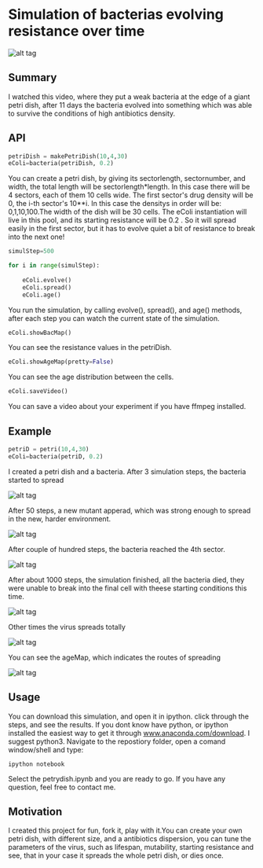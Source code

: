 # Simulation of bacterias evolving resistance over time

![alt tag](https://github.com/Wheele9/Petrdish-simulation/blob/master/images/2mutant.png)

## Summary

I watched this video, where they put a weak bacteria at the edge of a giant petri dish,
after 11 days the bacteria evolved into something which was able to survive the conditions
of high antibiotics density.

## API
```python
petriDish = makePetriDish(10,4,30)
eColi=bacteria(petriDish, 0.2)
```
You can create a petri dish, by giving its sectorlength, sectornumber, and width, the total 
length will be sectorlength*length. In this case there will be 4 sectors, each of them 10 cells wide. The first sector's drug density will be 0, the i-th sector's 10**i. In this case the densitys in order will be: 0,1,10,100.The width of the dish will be 30 cells. 
The eColi instantiation will live in this pool, and its starting resistance will be 0.2 . So it will spread easily in the first sector, but it has to evolve quiet a bit of resistance to break into the next one!


```python
simulStep=500

for i in range(simulStep):
   
    eColi.evolve()
    eColi.spread()
    eColi.age()
```

You run the simulation, by calling evolve(), spread(), and age() methods, after each step you can watch the current state of the simulation.
```python
eColi.showBacMap()
```

You can see the resistance values in the petriDish.
```python
eColi.showAgeMap(pretty=False)
```

You can see the age distribution between the cells.
```python
eColi.saveVideo()
```

You can save a video about your experiment if you have ffmpeg installed.

## Example
```python
petriD = petri(10,4,30)
eColi=bacteria(petriD, 0.2)
```

I created a petri dish and a bacteria. After 3 simulation steps, the bacteria started to spread

![alt tag](https://github.com/Wheele9/Petrdish-simulation/blob/master/images/resol.png)

After 50 steps, a new mutant apperad, which was strong enough to spread in the new, harder environment.

![alt tag](https://github.com/Wheele9/Petrdish-simulation/blob/master/images/mutant2.png)

After couple of hundred steps, the bacteria reached the 4th sector.

![alt tag](https://github.com/Wheele9/Petrdish-simulation/blob/master/images/blu4sec.png)

After about 1000 steps, the simulation finished, all the bacteria died, they were unable to break
into the final cell with theese starting conditions this time.

![alt tag](https://github.com/Wheele9/Petrdish-simulation/blob/master/images/4secdeath.png)

Other times the virus spreads totally

![alt tag](https://github.com/Wheele9/Petrdish-simulation/blob/master/images/fullresistance.png)

You can see the ageMap, which indicates the routes of spreading

![alt tag](https://github.com/Wheele9/Petrdish-simulation/blob/master/images/full.png)

## Usage

You can download this simulation, and open it in ipython. click through the  steps, and see the results. If you dont know have python, or ipython installed the easiest way to get it through
www.anaconda.com/download. I suggest python3.
Navigate to the repostiory folder, open a comand window/shell and type:


```
ipython notebook
```

Select the petrydish.ipynb and you are ready to go. If you have any question, feel free to contact me.


## Motivation

I created this project for fun, fork it, play with it.You can create your own petri dish, with different size, and a antibiotics dispersion, you can
tune the parameters of the virus, such as lifespan, mutability, starting resistance and see, that in your case it spreads the whole petri dish, or dies once.


